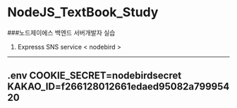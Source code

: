 # NodeJS_TextBook_Study
###노드제이에스 백엔드 서버개발자 실습

1. Expresss SNS service < nodebird >


----------------------------------------
.env
COOKIE_SECRET=nodebirdsecret
KAKAO_ID=f266128012661edaed95082a79995420
----------------------------------------

